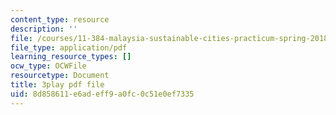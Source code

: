 ```yaml
---
content_type: resource
description: ''
file: /courses/11-384-malaysia-sustainable-cities-practicum-spring-2018/8d858611e6adeff9a0fc0c51e0ef7335_xUsGRYtpLDc.pdf
file_type: application/pdf
learning_resource_types: []
ocw_type: OCWFile
resourcetype: Document
title: 3play pdf file
uid: 8d858611-e6ad-eff9-a0fc-0c51e0ef7335
---
```

